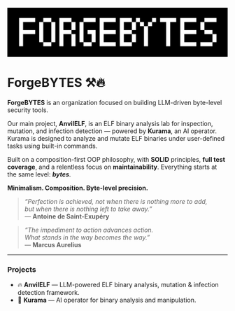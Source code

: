 <p align="center">
  <img src="https://raw.githubusercontent.com/ForgeBYTES/.github/main/profile/logo.png" alt="logo" width="600" />
</p>

# ForgeBYTES ⚒️🔥

**ForgeBYTES** is an organization focused on building LLM-driven byte-level security tools.  

Our main project, **AnvilELF**, is an ELF binary analysis lab for inspection, mutation, and infection detection — powered by **Kurama**, an AI operator. Kurama is designed to analyze and mutate ELF binaries under user-defined tasks using built-in commands.

Built on a composition-first OOP philosophy, with **SOLID** principles, **full test coverage**, and a relentless focus on **maintainability**.
Everything starts at the same level: **_bytes_**.

**Minimalism. Composition. Byte-level precision.**

> _“Perfection is achieved, not when there is nothing more to add,  
> but when there is nothing left to take away.”_  
> — **Antoine de Saint-Exupéry**

> _“The impediment to action advances action.  
> What stands in the way becomes the way.”_  
> — **Marcus Aurelius**

---

### Projects
- 🔥 **AnvilELF** — LLM-powered ELF binary analysis, mutation & infection detection framework.  
- 🦊 **Kurama** — AI operator for binary analysis and manipulation.
